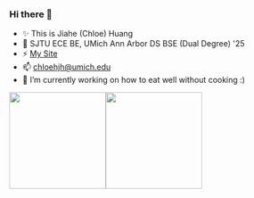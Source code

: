 ### Hi there 👋

- ✨ This is Jiahe (Chloe) Huang
- 🌱 SJTU ECE BE, UMich Ann Arbor DS BSE (Dual Degree) '25
- ⚡ [My Site](https://jhhuang.tech)
- 📫 [chloehjh@umich.edu](mailto:chloehjh@umich.edu)
- 🔭 I’m currently working on how to eat well without cooking :)

<a href="https://jhhuang.tech/"><img height="173px" src="https://github-readme-stats.vercel.app/api?username=jhhuangchloe&count_private=true&rank_icon=github&show_icons=true&theme=apprentice" /><!-- wi*quL3fcV --><img height="173px" src="https://github-readme-stats.vercel.app/api/top-langs/?username=jhhuangchloe&layout=compact&theme=apprentice" /></a>


<!--
**Ch7oe/Ch7oe** is a ✨ _special_ ✨ repository because its `README.md` (this file) appears on your GitHub profile.

Here are some ideas to get you started:

- 🔭 I’m currently working on ...
- 🌱 I’m currently learning ...
- 👯 I’m looking to collaborate on ...
- 🤔 I’m looking for help with ...
- 💬 Ask me about ...
- 📫 How to reach me: ...
- 😄 Pronouns: ...
- ⚡ Fun fact: ...
-->
